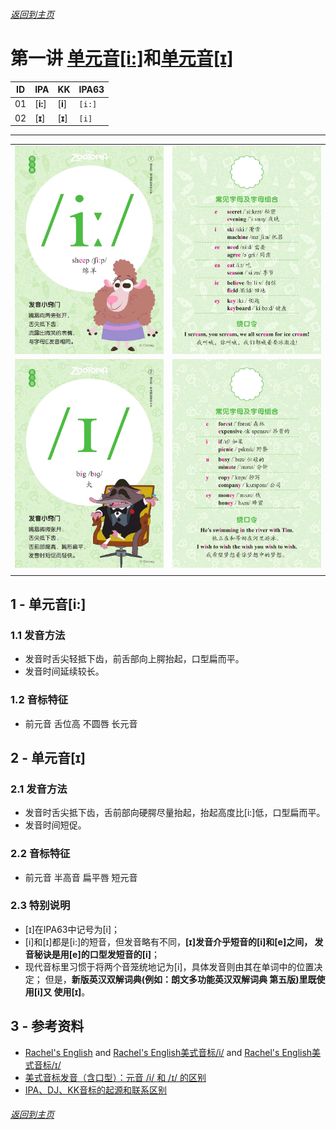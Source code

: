 ###### [返回到主页](README.md)

# 第一讲 [单元音\[i:\]][RE01]和[单元音\[ɪ\]][RE02]

[RE01]: https://rachelsenglish.com/english-pronounce-ee-vowel/ 
[RE02]: https://rachelsenglish.com/english-pronounce-ih-vowel/

|   ID|IPA     |KK     |IPA63 |
|:---:|:-------|:------|:-----|
|   01|[**i:**]|[**i**]|`[i:]`|
|   02|[**ɪ**] |[**ɪ**]|`[i]` |
-------------------------------------------------------------------------------
|||
|:--------------------------:|:--------------------------:|
|![01A](images/ipa88/01A.jpg)|![01B](images/ipa88/01B.jpg)|
|![02A](images/ipa88/02A.jpg)|![02B](images/ipa88/02B.jpg)|
|||


## 1 - 单元音[i:]  

### 1.1 发音方法
* 发音时舌尖轻抵下齿，前舌部向上腭抬起，口型扁而平。
* 发音时间延续较长。

### 1.2 音标特征
* 前元音 舌位高 不圆唇 长元音


## 2 - 单元音[ɪ]

### 2.1 发音方法
* 发音时舌尖抵下齿，舌前部向硬腭尽量抬起，抬起高度比[i:]低，口型扁而平。
* 发音时间短促。

### 2.2 音标特征
* 前元音 半高音 扁平唇 短元音

### 2.3 特别说明
* [ɪ]在IPA63中记号为[i]；
* [i]和[ɪ]都是[i:]的短音，但发音略有不同，**[ɪ]发音介乎短音的[i]和[e]之间，
  发音秘诀是用[e]的口型发短音的[i]**；
* 现代音标里习惯于将两个音笼统地记为[i]，具体发音则由其在单词中的位置决定；
  但是，**新版英汉双解词典(例如：朗文多功能英汉双解词典 第五版)里既使用[i]又
  使用[ɪ]**。


## 3 - 参考资料
* [Rachel's English][C01] and [Rachel's English美式音标/i/][C02] and [Rachel's English美式音标/ɪ/][C03]
* [美式音标发音（含口型）：元音 /i/ 和 /ɪ/ 的区别][C04]
* [IPA、DJ、KK音标的起源和联系区别][C05]

[C01]: https://rachelsenglish.com/
[C02]: https://www.bilibili.com/video/av33768421?p=8
[C03]: https://www.bilibili.com/video/av33768421?p=9
[C04]: https://www.bilibili.com/video/av57760086?from=search&seid=11813551962596245115
[C05]: http://blog.sina.com.cn/s/blog_a3f822610101ikhl.html

###### [返回到主页](README.md)
